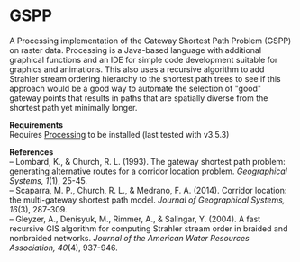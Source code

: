 # GSPP
A Processing implementation of the Gateway Shortest Path Problem (GSPP) on raster data. Processing is a Java-based language with additional graphical functions and an IDE for simple code development suitable for graphics and animations. This also uses a recursive algorithm to add Strahler stream ordering hierarchy to the shortest path trees to see if this approach would be a good way to automate the selection of "good" gateway points that results in paths that are spatially diverse from the shortest path yet minimally longer.

**Requirements**  
Requires [Processing](https://processing.org/) to be installed (last tested with v3.5.3)  
  
**References**  
– Lombard, K., & Church, R. L. (1993). The gateway shortest path problem: generating alternative routes for a corridor location problem. *Geographical Systems, 1*(1), 25-45.  
– Scaparra, M. P., Church, R. L., & Medrano, F. A. (2014). Corridor location: the multi-gateway shortest path model. *Journal of Geographical Systems, 16*(3), 287-309.  
– Gleyzer, A., Denisyuk, M., Rimmer, A., & Salingar, Y. (2004). A fast recursive GIS algorithm for computing Strahler stream order in braided and nonbraided networks. *Journal of the American Water Resources Association, 40*(4), 937-946. 
